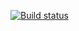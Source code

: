 [![Build status](https://ci.appveyor.com/api/projects/status/7q0yg5ble05xgfh6?svg=true)](https://ci.appveyor.com/project/Dashket7/web)

